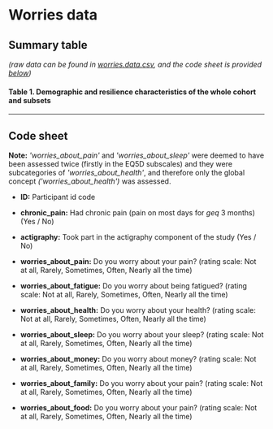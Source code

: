# Worries data
## Summary table
_(raw data can be found in [worries.data.csv](./worries.data.csv), and the code sheet is provided [below](#code-sheet))_

#### Table 1. Demographic and resilience characteristics of the whole cohort and subsets



****

## Code sheet

**Note:** _'worries\_about\_pain'_ and _'worries\_about\_sleep'_ were deemed to have been assessed twice (firstly in the EQ5D subscales) and they were subcategories of _'worries\_about\_health'_, and therefore only the global concept _('worries\_about\_health')_ was assessed.

- **ID:** Participant id code

- **chronic_pain:** Had chronic pain (pain on most days for $geq$ 3 months) (Yes / No)	

- **actigraphy:** Took part in the actigraphy component of the study (Yes / No)

- **worries\_about\_pain:** Do you worry about your pain? (rating scale: Not at all, Rarely, Sometimes, Often, Nearly all the time)

- **worries\_about\_fatigue:** Do you worry about being fatigued? (rating scale: Not at all, Rarely, Sometimes, Often, Nearly all the time)

- **worries\_about\_health:** Do you worry about your health? (rating scale: Not at all, Rarely, Sometimes, Often, Nearly all the time)	

- **worries\_about\_sleep:** Do you worry about your sleep? (rating scale: Not at all, Rarely, Sometimes, Often, Nearly all the time)

- **worries\_about\_money:** Do you worry about money? (rating scale: Not at all, Rarely, Sometimes, Often, Nearly all the time)

- **worries\_about\_family:** Do you worry about your pain? (rating scale: Not at all, Rarely, Sometimes, Often, Nearly all the time)

- **worries\_about\_food:** Do you worry about your pain? (rating scale: Not at all, Rarely, Sometimes, Often, Nearly all the time)
